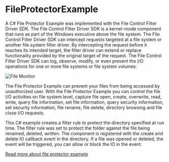 # FileProtectorExample
 A C# File Protector Example was implemented with the File Control Filter Driver SDK. The File Control Filter Driver SDK is a kernel-mode component that runs as part of the Windows executive above the file system. The File Control Filter Driver SDK can intercept requests targeted at a file system or another file system filter driver. By intercepting the request before it reaches its intended target, the filter driver can extend or replace functionality provided by the original target of the request. The File Control Filter Driver SDK can log, observe, modify, or even prevent the I/O operations for one or more file systems or file system volumes.
 
![File Monitor](https://www.easefilter.com/Images/ControlFilter.png)

The File Protector Example can prevent your files from being accessed by unauthorized user. With the File Protector Example  you can control the file I/O activities on file system level, capture file open, create, overwrite, read, write, query file information, set file information, query security information, set security information, file rename, file delete, directory browsing and file close I/O requests.

This C# example creates a filter rule to protect the directory specified at run time. The filter rule was set to protect the folder against the file being renamed, deleted, written. The component is registered with the create and delete IO callback event in the directory. If a file was opened or deleted, the event will be triggered, you can allow or block the IO in the event.


[Read more about file protector example](https://www.easefilter.com/Forums_Files/FileProtector.htm)
